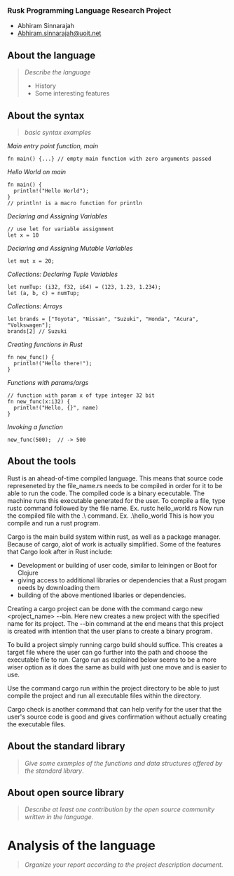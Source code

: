 ### Rusk Programming Language Research Project

- Abhiram Sinnarajah
- Abhiram.sinnarajah@uoit.net

## About the language

> _Describe the language_
>
> - History
> - Some interesting features

## About the syntax

> _basic syntax examples_

*Main entry point function, main*
```
fn main() {...} // empty main function with zero arguments passed
```

*Hello World on main*
```
fn main() {
  println!("Hello World");
}
// println! is a macro function for println
```

*Declaring and Assigning Variables*
```
// use let for variable assignment
let x = 10

```

*Declaring and Assigning Mutable Variables*
```
let mut x = 20;
```

*Collections: Declaring Tuple Variables*
```
let numTup: (i32, f32, i64) = (123, 1.23, 1.234);
let (a, b, c) = numTup;
```

*Collections: Arrays*
```
let brands = ["Toyota", "Nissan", "Suzuki", "Honda", "Acura", "Volkswagen"];
brands[2] // Suzuki
```

*Creating functions in Rust*
```
fn new_func() {
  println!("Hello there!");
}
```

*Functions with params/args*
```
// function with param x of type integer 32 bit
fn new_func(x:i32) {
  println!("Hello, {}", name)
}
```

*Invoking a function*
```
new_func(500);  // -> 500
```

## About the tools

Rust is an ahead-of-time compiled language. This means that source code represeneted by
the file_name.rs needs to be compiled in order for it to be able to run the code. The compiled code
is a binary ececutable. The machine runs this executable generated for the user. To compile a file, type rustc command followed
by the file name. Ex.   rustc hello_world.rs
Now run the compiled file with the .\ command.
Ex.   .\hello_world
This is how you compile and run a rust program.

Cargo is the main build system within rust, as well as a package manager. Because of cargo, alot of work
is actually simplified. Some of the features that Cargo look after in Rust
include:
- Development or building of user code, similar to leiningen or Boot for Clojure
- giving access to additional libraries or dependencies that a Rust progam needs by downloading them
- building of the above mentioned libaries or dependencies.

Creating a cargo project can be done with the command cargo new <project_name> --bin.
Here new creates a new project with the specified name for its project. The --bin command at the end
means that this project is created with intention that the user plans to create a binary program.

To build a project simply running cargo build should suffice. This creates a target file where the user can go further into the path
and choose the executable file to run. Cargo run as explained below seems to be a more wiser option as it does the same as build with just one move
and is easier to use.

Use the command cargo run within the project directory to be able to just compile the project and run all executable files within
the directory.

Cargo check is another command that can help verify for the user that the user's source code is good and gives confirmation
without actually creating the executable files.

## About the standard library

> _Give some examples of the functions and data structures
> offered by the standard library_.

## About open source library

> _Describe at least one contribution by the open source
community written in the language._

# Analysis of the language

> _Organize your report according to the project description
document_.


